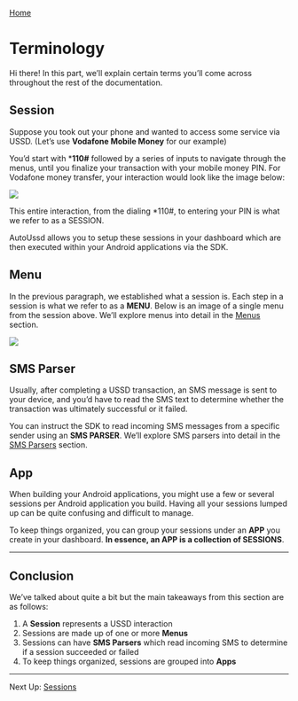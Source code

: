 [Home](./README.md)

# Terminology

Hi there! In this part, we’ll explain certain terms you’ll come across throughout the rest of the documentation.

## Session

Suppose you took out your phone and wanted to access some service via USSD. (Let’s use **Vodafone Mobile Money** for our example)

You’d start with ***110#** followed by a series of inputs to navigate through the menus, until you finalize your transaction with your mobile money PIN. For Vodafone money transfer, your interaction would look like the image below:

![](/home/kwameopareasiedu/projects/autoussd/code/autoussd-docs/assets/terminology-session.png)

This entire interaction, from the dialing *110#, to entering your PIN is what we refer to as a SESSION.

AutoUssd allows you to setup these sessions in your dashboard which are then executed within your Android applications via the SDK.

## Menu

In the previous paragraph, we established what a session is. Each step in a session is what we refer to as a **MENU**. Below is an image of a single menu from the session above. We’ll explore menus into detail in the [Menus](./03.Menus.md) section.

![](/home/kwameopareasiedu/projects/autoussd/code/autoussd-docs/assets/terminology-menu.png)

## SMS Parser

Usually, after completing a USSD transaction, an SMS message is sent to your device, and you’d have to read the SMS text to determine whether the transaction was ultimately successful or it failed.

You can instruct the SDK to read incoming SMS messages from a specific sender using an **SMS PARSER**. We’ll explore SMS parsers into detail in the [SMS Parsers](./04.Parsers.md) section.

## App

When building your Android applications, you might use a few or several sessions per Android application you build. Having all your sessions lumped up can be quite confusing and difficult to manage.

To keep things organized, you can group your sessions under an **APP** you create in your dashboard. **In essence, an APP is a collection of SESSIONS**.

---

## Conclusion

We’ve talked about quite a bit but the main takeaways from this section are as follows:

1. A **Session** represents a USSD interaction
2. Sessions are made up of one or more **Menus**
3. Sessions can have **SMS Parsers** which read incoming SMS to determine if a session succeeded or failed
4. To keep things organized, sessions are grouped into **Apps**

---

Next Up: [Sessions](./02.Sessions.md)
